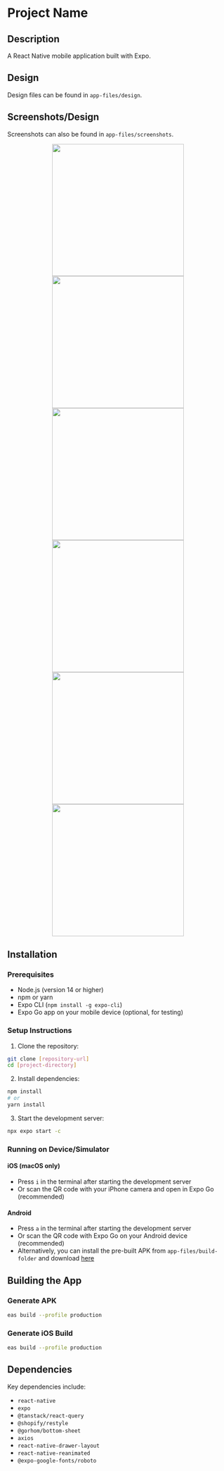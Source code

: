 # Project Name

## Description
A React Native mobile application built with Expo.

## Design
Design files can be found in `app-files/design`.

## Screenshots/Design
Screenshots can also be found in `app-files/screenshots`.

<div align="center">
  <img src="app-files/screenshots/home.png" width="300" />
  <img src="app-files/screenshots/doctor-listing.png" width="300" />
  <img src="app-files/screenshots/profile.png" width="300" />
</div>
<div align="center">
  <img src="app-files/screenshots/drawer.png" width="300" />
  <img src="app-files/screenshots/doctor-info-modal.png" width="300" />
  <img src="app-files/screenshots/profile-edit.png" width="300" />
</div>

## Installation

### Prerequisites
- Node.js (version 14 or higher)
- npm or yarn
- Expo CLI (`npm install -g expo-cli`)
- Expo Go app on your mobile device (optional, for testing)

### Setup Instructions

1. Clone the repository:
```bash
git clone [repository-url]
cd [project-directory]
```

2. Install dependencies:
```bash
npm install
# or
yarn install
```

3. Start the development server:
```bash
npx expo start -c
```

### Running on Device/Simulator

#### iOS (macOS only)
- Press `i` in the terminal after starting the development server
- Or scan the QR code with your iPhone camera and open in Expo Go (recommended)

#### Android
- Press `a` in the terminal after starting the development server
- Or scan the QR code with Expo Go on your Android device (recommended)
- Alternatively, you can install the pre-built APK from `app-files/build-folder` and download [here](https://expo.dev/artifacts/eas/eRhUvMQth1Ey7FcLcmEJ3R.apk)

## Building the App

### Generate APK
```bash
eas build --profile production
```

### Generate iOS Build
```bash
eas build --profile production
```


## Dependencies
Key dependencies include:
- `react-native`
- `expo`
- `@tanstack/react-query`
- `@shopify/restyle`
- `@gorhom/bottom-sheet`
- `axios`
- `react-native-drawer-layout`
- `react-native-reanimated`
- `@expo-google-fonts/roboto`
